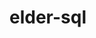 # elder-sql

<!--
npm run test
npm run biome:check
npm run version.minor.alpha
npm run release.alpha
-->
